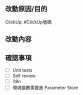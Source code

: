 <!--
  ** 原則上一個 PR 對應一個 ClickUp 的 Ticket **

  標題格式：
    [ClickUp號碼] 改動內容
  標題範例：
    [qwerasdf] 改動內容
    [qwerasdf] [asdfzxcv] 但如果兩筆 PR 高度相關可以放一起
    chore: 調整系統環境
    docs: 新增或更新文件
    refactor: 優化或重構程式碼
    hotfix: hotfix
    ci: ci
-->

## 改動原因/目的

ClickUp: #ClickUp號碼
<!-- 如果有相關的外部原因請一併說明 -->

## 改動內容

<!-- 不需要講解程式碼，如果程式碼難度到需要講解那你需要的是寫註解。 -->
<!-- Root Cause -->
<!-- How To Fix -->
<!-- Before / After Screenshot -->

## 確認事項
- [ ] Unit tests
- [ ] Self review
- [ ] i18n
- [ ] 環境變數需要進 Parameter Store
